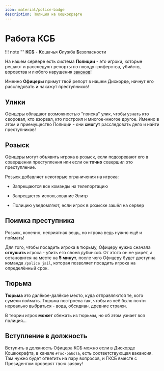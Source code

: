 ```yaml
---
icon: material/police-badge
description: Полиция на Кошкокрафте
---
```


# Работа КСБ

!!! note ""
    **КСБ** - **К**ошачья **С**лужба **Б**езопасности

На нашем сервере есть система **Полиции** - это игроки, которые решают и расследуют репорты по поводу гриферства, убийств, воровства и любого нарушения [законов](../../info/rules/laws.md)!

Именно **Офицеры** примут твой репорт в нашем Дискорде, начнут его расследовать и накажут преступников!

## Улики

Офицеры обладают возможностью "поиска" улик, чтобы узнать кто своровал, кто взорвал, кто построил и многое-многое другое. Именно в этом и приемущество Полиции - они **смогут** расследовать дело и найти преступников!

## Розыск

Офицеры могут объявить игрока в розыск, если подозревают его в совершении преступления или если он **точно** совершил это преступление.

Розыск добавляет некоторые ограничения на игрока:

- Запрещаются все команды на телепортацию

- Запрещается использование Элитр

- Полицию уведомляют, если игрок в розыске зашёл на сервер

## Поимка преступника

Розыск, конечно, неприятная вещь, но игрока ведь нужно ещё и поймать!

Для того, чтобы посадить игрока в тюрьму, Офицеру нужно сначала **оглушить** игрока - убить его своей дубинкой. От этого он не умрёт, а остановится на месте на **5 минут**, после чего Офицеру будет доступна команда `/police jail`, которая позволяет посадить игрока на определённый срок.

## Тюрьма

**Тюрьма** это далёкое-далёкое место, куда отправляются те, кого сумели поймать. Тюрьма построена так, чтобы из неё было почти нереально выбраться - вода, обсидиан, древние стражи.

В теории игрок **может** сбежать из тюрьмы, но об этом узнает вся полиция...

## Вступление в должность

Вступить в должность Офицера КСБ можно если в Дискорде Кошкокрафта, в канале `#гос-работа`, есть соответствующая вакансия. Там нужно будет ответить на пару вопросов, и ГКСБ вместе с Президентом проверят твою заявку!